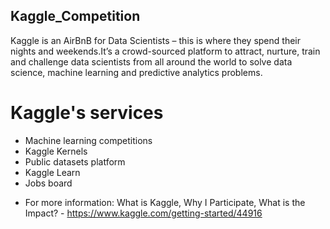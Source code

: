 ## Kaggle_Competition
Kaggle is an AirBnB for Data Scientists – this is where they spend their nights and weekends.It’s a crowd-sourced platform to attract, nurture, train and challenge data scientists from all around  the world to solve data science, machine learning and predictive analytics problems.

# Kaggle's services
- Machine learning competitions
- Kaggle Kernels
- Public datasets platform
- Kaggle Learn
- Jobs board

* For more information: 
What is Kaggle, Why I Participate, What is the Impact? - https://www.kaggle.com/getting-started/44916
